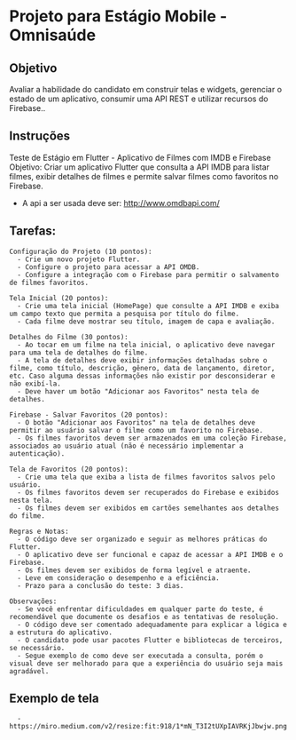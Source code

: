 # Projeto para Estágio Mobile - Omnisaúde

## Objetivo
Avaliar a habilidade do candidato em construir telas e widgets, gerenciar o estado de um aplicativo, consumir uma API REST e utilizar recursos do Firebase..

## Instruções

Teste de Estágio em Flutter - Aplicativo de Filmes com IMDB e Firebase
Objetivo: Criar um aplicativo Flutter que consulta a API IMDB para listar filmes, exibir detalhes de filmes e permite salvar filmes como favoritos no Firebase.
  
  - A api a ser usada deve ser: http://www.omdbapi.com/
    
## Tarefas:
    Configuração do Projeto (10 pontos):
      - Crie um novo projeto Flutter.
      - Configure o projeto para acessar a API OMDB.
      - Configure a integração com o Firebase para permitir o salvamento de filmes favoritos.
    
    Tela Inicial (20 pontos):
      - Crie uma tela inicial (HomePage) que consulte a API IMDB e exiba um campo texto que permita a pesquisa por título do filme.
      - Cada filme deve mostrar seu título, imagem de capa e avaliação.
    
    Detalhes do Filme (30 pontos):
      - Ao tocar em um filme na tela inicial, o aplicativo deve navegar para uma tela de detalhes do filme.
      - A tela de detalhes deve exibir informações detalhadas sobre o filme, como título, descrição, gênero, data de lançamento, diretor, etc. Caso alguma dessas informações não existir por desconsiderar e não exibí-la.
      - Deve haver um botão "Adicionar aos Favoritos" nesta tela de detalhes.
    
    Firebase - Salvar Favoritos (20 pontos):
      - O botão "Adicionar aos Favoritos" na tela de detalhes deve permitir ao usuário salvar o filme como um favorito no Firebase.
      - Os filmes favoritos devem ser armazenados em uma coleção Firebase, associados ao usuário atual (não é necessário implementar a autenticação).
    
    Tela de Favoritos (20 pontos):
      - Crie uma tela que exiba a lista de filmes favoritos salvos pelo usuário.
      - Os filmes favoritos devem ser recuperados do Firebase e exibidos nesta tela.
      - Os filmes devem ser exibidos em cartões semelhantes aos detalhes do filme.

    Regras e Notas:
      - O código deve ser organizado e seguir as melhores práticas do Flutter.
      - O aplicativo deve ser funcional e capaz de acessar a API IMDB e o Firebase.
      - Os filmes devem ser exibidos de forma legível e atraente.
      - Leve em consideração o desempenho e a eficiência.
      - Prazo para a conclusão do teste: 3 dias.

    Observações:
      - Se você enfrentar dificuldades em qualquer parte do teste, é recomendável que documente os desafios e as tentativas de resolução.
      - O código deve ser comentado adequadamente para explicar a lógica e a estrutura do aplicativo.
      - O candidato pode usar pacotes Flutter e bibliotecas de terceiros, se necessário.
      - Segue exemplo de como deve ser executada a consulta, porém o visual deve ser melhorado para que a experiência do usuário seja mais agradável.

  ## Exemplo de tela
      - https://miro.medium.com/v2/resize:fit:918/1*mN_T3I2tUXpIAVRKjJbwjw.png
